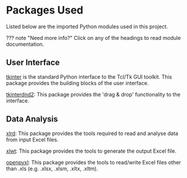 # Packages Used

Listed below are the imported Python modules used in this project.

??? note "Need more info?" 
    Click on any of the headings to read module documentation.


## User Interface

[tkinter](https://docs.python.org/3/library/tkinter.html) is the standard Python interface to the Tcl/Tk GUI toolkit. This package provides the building blocks of the user interface.

[tkinterdnd2](https://pypi.org/project/tkinterdnd2/): This package provides the 'drag & drop' functionality to the interface. 

## Data Analysis

[xlrd](https://pypi.org/project/xlrd/): This package provides the tools required to read and analyse data from input Excel files.

[xlwt](https://pypi.org/project/xlwt/): This package provides the tools to generate the output Excel file.

[openpyxl](https://pypi.org/project/openpyxl/): This package provides the tools to read/write Excel files other than .xls (e.g. .xlsx, .xlsm, .xltx, .xltm).
